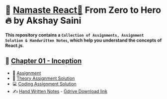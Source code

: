 # 🙏 [Namaste React🚀](https://namastedev.com/learn/namaste-react) From Zero to Hero🔥 by Akshay Saini
#### This repository contains a `Collection of Assignments, Assignment Solution & Handwritten Notes`, which help you understand the concepts of React.js.

## 📕 [Chapter 01 - Inception](./1-Inception)
- 📖 [Assignment](./1-Inception/Theory/01%20-%20Assignment.md)
- 📝 [Theory Assignment Solution](./1-Inception/Theory/01%20-%20Assignment%20Soln.md)
- 💻 [Coding Assignment Solution](./1-Inception/Codes)
- ✍️ [Hand Written Notes](./1-Inception/Handwritten%20notes/episode%201%20-%20Inception%20.pdf) - [Gdrive Download link](https://drive.google.com/file/d/1HddNgwFHjbqO8vUBQBJO72_1vhFe__vw/view?usp=drive_link)
